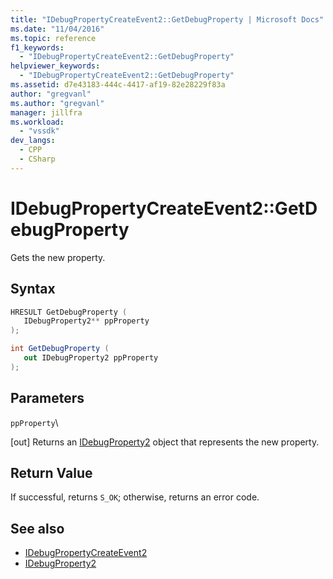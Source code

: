 ```yaml
---
title: "IDebugPropertyCreateEvent2::GetDebugProperty | Microsoft Docs"
ms.date: "11/04/2016"
ms.topic: reference
f1_keywords:
  - "IDebugPropertyCreateEvent2::GetDebugProperty"
helpviewer_keywords:
  - "IDebugPropertyCreateEvent2::GetDebugProperty"
ms.assetid: d7e43183-444c-4417-af19-82e28229f83a
author: "gregvanl"
ms.author: "gregvanl"
manager: jillfra
ms.workload:
  - "vssdk"
dev_langs:
  - CPP
  - CSharp
---
```

# IDebugPropertyCreateEvent2::GetDebugProperty
Gets the new property.

## Syntax

```cpp
HRESULT GetDebugProperty ( 
   IDebugProperty2** ppProperty
);
```

```csharp
int GetDebugProperty ( 
   out IDebugProperty2 ppProperty
);
```

## Parameters
 `ppProperty`\

 [out] Returns an [IDebugProperty2](../../../extensibility/debugger/reference/idebugproperty2.md) object that represents the new property.

## Return Value
 If successful, returns `S_OK`; otherwise, returns an error code.

## See also
- [IDebugPropertyCreateEvent2](../../../extensibility/debugger/reference/idebugpropertycreateevent2.md)
- [IDebugProperty2](../../../extensibility/debugger/reference/idebugproperty2.md)